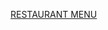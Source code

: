 [RESTAURANT MENU](https://www.figma.com/file/3S453tJIRc82mSbg2Y1sez/Restaurant-Menu?type=whiteboard&node-id=6%3A11&t=xg2di2959jLbTEcH-1)
